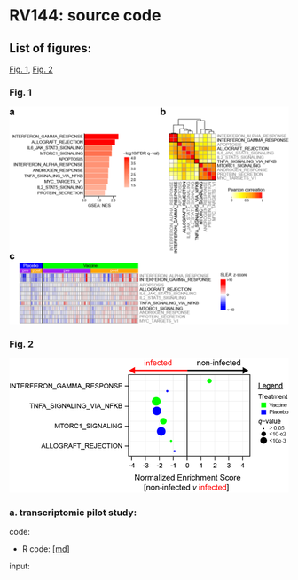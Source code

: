 # RV144: source code #

## List of figures:
 
[Fig. 1](#markdown-header-fig-1), [Fig. 2](#markdown-header-fig-2)

### Fig. 1
![Fig1](figure/20150201_RV144pilot.Fig1.png)

### Fig. 2
![Fig. 2](figure/20150201_RV144pilot.Fig2.png)

### a. transcriptomic pilot study:
code:  
- R code: [[md]](code/20160509_RV144pilot.preprocessing.code.md)  

input:  
